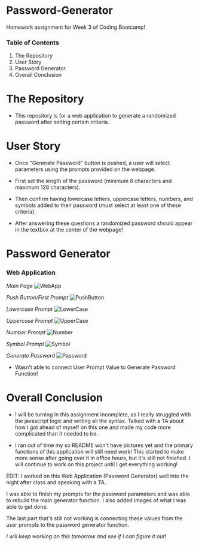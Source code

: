 # Password-Generator

Homework assignment for Week 3 of Coding Bootcamp!

### Table of Contents 

1) The Repository
2) User Story
3) Password Generator
4) Overall Conclusion

# The Repository

- This repository is for a web application to generate a randomized password after setting certain criteria. 

# User Story

- Once "Generate Password" button is pushed, a user will select parameters using the prompts provided on the webpage. 

- First set the length of the password (minimum 8 characters and maximum 128 characters).

- Then confirm having lowercase letters, uppercase letters, numbers, and symbols added to their password (must select at least one of these criteria). 

- After answering these questions a randomized password should appear in the textbox at the center of the webpage!

# Password Generator

### Web Application

*Main Page*
![WebApp](https://user-images.githubusercontent.com/73864182/104727595-6f9f9f00-56ea-11eb-935e-1de33e6638c1.png)

*Push Button/First Prompt*
![PushButton](https://user-images.githubusercontent.com/73864182/104727635-8645f600-56ea-11eb-82ce-bfd58ac33426.png)

*Lowercase Prompt*
![LowerCase](https://user-images.githubusercontent.com/73864182/104727655-9067f480-56ea-11eb-9422-0ef63a87ed8b.png)

*Uppercase Prompt*
![UpperCase](https://user-images.githubusercontent.com/73864182/104727677-9b228980-56ea-11eb-933d-7fe1aa71d20c.png)

*Number Prompt*
![Number](https://user-images.githubusercontent.com/73864182/104727714-a70e4b80-56ea-11eb-8896-0ec193a68bfe.png)

*Symbol Prompt*
![Symbol](https://user-images.githubusercontent.com/73864182/104727728-b097b380-56ea-11eb-9fcf-d79ac19d7267.png)

*Generate Password*
![Password](https://user-images.githubusercontent.com/73864182/104727756-bc837580-56ea-11eb-9b68-882f5d38a4ce.png)

- Wasn't able to connect User Prompt Value to Generate Password Function!

# Overall Conclusion

- I will be turning in this assignment incomplete, as I really struggled with the javascript logic and writing all the syntax. Talked with a TA about how I got ahead of myself on this one and made my code more complicated than it needed to be. 

- I ran out of time my so README won't have pictures yet and the primary functions of this application will still need work! This started to make more sense after going over it in office hours, but it's still not finished. I will continue to work on this project until I get everything working!

EDIT: I worked on this Web Application (Password Generator) well into the night after class and speaking with a TA. 

I was able to finish my prompts for the password parameters and was able to rebuild the main generator function. I also added images of what I was able to get done. 

The last part that's still not working is connecting these values from the user prompts to the password generator function.

*I will keep working on this tomorrow and see if I can figure it out!*